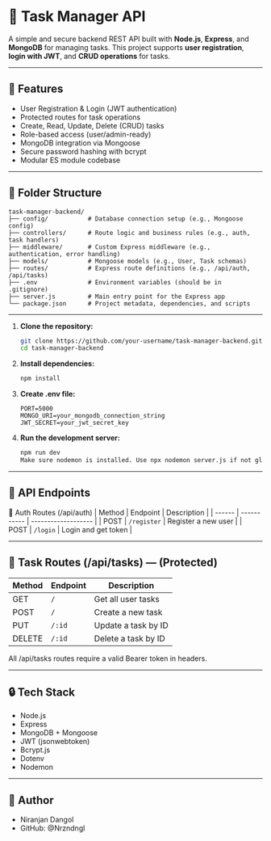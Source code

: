 # 📝 Task Manager API

A simple and secure backend REST API built with **Node.js**, **Express**, and **MongoDB** for managing tasks. This project supports **user registration**, **login with JWT**, and **CRUD operations** for tasks.

---

## 🚀 Features

- User Registration & Login (JWT authentication)
- Protected routes for task operations
- Create, Read, Update, Delete (CRUD) tasks
- Role-based access (user/admin-ready)
- MongoDB integration via Mongoose
- Secure password hashing with bcrypt
- Modular ES module codebase

---

## 📁 Folder Structure

```
task-manager-backend/
├── config/           # Database connection setup (e.g., Mongoose config)
├── controllers/      # Route logic and business rules (e.g., auth, task handlers)
├── middleware/       # Custom Express middleware (e.g., authentication, error handling)
├── models/           # Mongoose models (e.g., User, Task schemas)
├── routes/           # Express route definitions (e.g., /api/auth, /api/tasks)
├── .env              # Environment variables (should be in .gitignore)
├── server.js         # Main entry point for the Express app
└── package.json      # Project metadata, dependencies, and scripts
```

---

1. **Clone the repository:**
   ```bash
   git clone https://github.com/your-username/task-manager-backend.git
   cd task-manager-backend
   ```

2. **Install dependencies:**
   ```bash
   npm install
   ```

3. **Create .env file:**
   ```env
   PORT=5000
   MONGO_URI=your_mongodb_connection_string
   JWT_SECRET=your_jwt_secret_key
   ```

4. **Run the development server:**
   ```bash
   npm run dev
   Make sure nodemon is installed. Use npx nodemon server.js if not globally installed.
   ```
---

## 📡 API Endpoints
🔐 Auth Routes (/api/auth)
| Method | Endpoint    | Description         |
| ------ | ----------- | ------------------- |
| POST   | `/register` | Register a new user |
| POST   | `/login`    | Login and get token |

---

## 📌 Task Routes (/api/tasks) — (Protected)
| Method | Endpoint | Description         |
| ------ | -------- | ------------------- |
| GET    | `/`      | Get all user tasks  |
| POST   | `/`      | Create a new task   |
| PUT    | `/:id`   | Update a task by ID |
| DELETE | `/:id`   | Delete a task by ID |

All /api/tasks routes require a valid Bearer token in headers.

---

## 🔒 Tech Stack
- Node.js
- Express
- MongoDB + Mongoose
- JWT (jsonwebtoken)
- Bcrypt.js
- Dotenv
- Nodemon

---

## 👤 Author
- Niranjan Dangol
- GitHub: @Nrzndngl